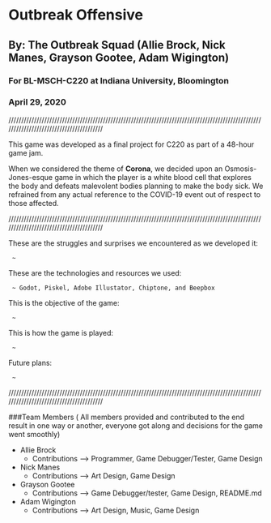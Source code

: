 # Outbreak Offensive
## By: The Outbreak Squad (Allie Brock, Nick Manes, Grayson Gootee, Adam Wigington)
### For BL-MSCH-C220 at Indiana University, Bloomington
### April 29, 2020

////////////////////////////////////////////////////////////////////////////////////////////////////////////////////////////////////////

This game was developed as a final project for C220 as part of a 48-hour game jam. 

When we considered the theme of **Corona**, we decided upon an Osmosis-Jones-esque game in which the player is a white blood cell that explores the body and defeats malevolent bodies planning to make the body sick. We refrained from any actual reference to the COVID-19 event out of respect to those affected.

////////////////////////////////////////////////////////////////////////////////////////////////////////////////////////////////////////

These are the struggles and surprises we encountered as we developed it:

     ~

These are the technologies and resources we used:
     
     ~ Godot, Piskel, Adobe Illustator, Chiptone, and Beepbox
     
This is the objective of the game:
     
     ~
     
This is how the game is played:

     ~
     
Future plans:
     
     ~

////////////////////////////////////////////////////////////////////////////////////////////////////////////////////////////////////////

###Team Members
( All members provided and contributed to the end result in one way or another, everyone got along and decisions for the game went smoothly) 
  * Allie Brock
    * Contributions --> Programmer, Game Debugger/Tester, Game Design
  * Nick Manes
    * Contributions --> Art Design, Game Design
  * Grayson Gootee
    * Contributions --> Game Debugger/tester, Game Design, README.md
  * Adam Wigington
    * Contributions --> Art Design, Music, Game Design

